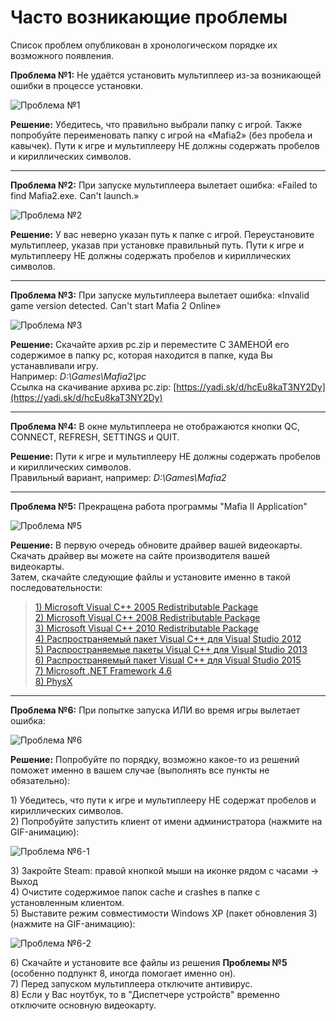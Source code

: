 # Часто возникающие проблемы

Список проблем опубликован в хронологическом порядке их возможного появления.

**Проблема №1:** Не удаётся установить мультиплеер из-за возникающей ошибки в процессе установки.

![Проблема №1](https://s4.wampi.ru/2017/06/24/trouble1.png)

**Решение:** Убедитесь, что правильно выбрали папку с игрой. Также попробуйте переименовать папку с игрой на «Mafia2» \(без пробела и кавычек\). Пути к игре и мультиплееру НЕ должны содержать пробелов и кириллических символов.

---

**Проблема №2:** При запуске мультиплеера вылетает ошибка: «Failed to find Mafia2.exe. Can't launch.»

![Проблема №2](https://s4.wampi.ru/2017/06/24/trouble2.png)

**Решение:** У вас неверно указан путь к папке с игрой. Переустановите мультиплеер, указав при установке правильный путь. Пути к игре и мультиплееру НЕ должны содержать пробелов и кириллических символов.

---

**Проблема №3:** При запуске мультиплеера вылетает ошибка: «Invalid game version detected. Can't start Mafia 2 Online»

![Проблема №3](https://s4.wampi.ru/2017/06/24/trouble3.jpg)

**Решение:** Скачайте архив pc.zip и переместите С ЗАМЕНОЙ его содержимое в папку pc, которая находится в папке, куда Вы устанавливали игру.  
Например: _D:\Games\Mafia2\pc_  
Ссылка на скачивание архива pc.zip: [https://yadi.sk/d/hcEu8kaT3NY2Dy](https://yadi.sk/d/hcEu8kaT3NY2Dy)

---

**Проблема №4:** В окне мультиплеера не отображаются кнопки QC, CONNECT, REFRESH, SETTINGS и QUIT.

**Решение:** Пути к игре и мультиплееру НЕ должны содержать пробелов и кириллических символов.  
 Правильный вариант, например: _D:\Games\Mafia2_

---

**Проблема №5:** Прекращена работа программы "Mafia II Application"

![Проблема №5](https://s4.wampi.ru/2017/06/24/trouble5.png)

**Решение:** В первую очередь обновите драйвер вашей видеокарты. Скачать драйвер вы можете на сайте производителя вашей видеокарты.  
Затем, скачайте следующие файлы и установите именно в такой последовательности:

> [1\) Microsoft Visual C++ 2005 Redistributable Package ](https://www.microsoft.com/en-us/download/details.aspx?id=3387)  
> [2\) Microsoft Visual C++ 2008 Redistributable Package](https://www.microsoft.com/ru-ru/download/details.aspx?id=29)  
> [3\) Microsoft Visual C++ 2010 Redistributable Package](https://www.microsoft.com/ru-ru/download/details.aspx?id=5555)  
> [4\) Распространяемый пакет Visual C++ для Visual Studio 2012](https://www.microsoft.com/ru-ru/download/details.aspx?id=30679)  
> [5\) Распространяемые пакеты Visual C++ для Visual Studio 2013](https://www.microsoft.com/ru-RU/download/details.aspx?id=40784)  
> [6\) Распространяемый пакет Visual C++ для Visual Studio 2015 ](https://www.microsoft.com/ru-ru/download/details.aspx?id=48145)  
> [7\) Microsoft .NET Framework 4.6](https://www.microsoft.com/ru-ru/download/details.aspx?id=48130)  
> [8\) PhysX](http://www.nvidia.ru/object/physx-9.16.0318-driver-ru.html)

---

**Проблема №6:** При попытке запуска ИЛИ во время игры вылетает ошибка:

![Проблема №6](https://s4.wampi.ru/2017/06/24/trouble6.jpg)

**Решение:** Попробуйте по порядку, возможно какое-то из решений поможет именно в вашем случае \(выполнять все пункты не обязательно\):

1\) Убедитесь, что пути к игре и мультиплееру НЕ содержат пробелов и кириллических символов.  
2\) Попробуйте запустить клиент от имени администратора \(нажмите на GIF-анимацию\):

![Проблема №6-1](https://s4.wampi.ru/2017/06/24/trouble6-1.gif)

3\) Закройте Steam: правой кнопкой мыши на иконке рядом с часами -&gt; Выход  
4\) Очистите содержимое папок cache и crashes в папке с установленным клиентом.  
5\) Выставите режим совместимости Windows XP \(пакет обновления 3\) \(нажмите на GIF-анимацию\):

![Проблема №6-2](https://s4.wampi.ru/2017/06/24/trouble6-2.gif)

6\) Скачайте и установите все файлы из решения **Проблемы №5** \(особенно подпункт 8, иногда помогает именно он\).  
7\) Перед запуском мультиплеера отключите антивирус.  
8\) Если у Вас ноутбук, то в "Диспетчере устройств" временно отключите основную видеокарту.
